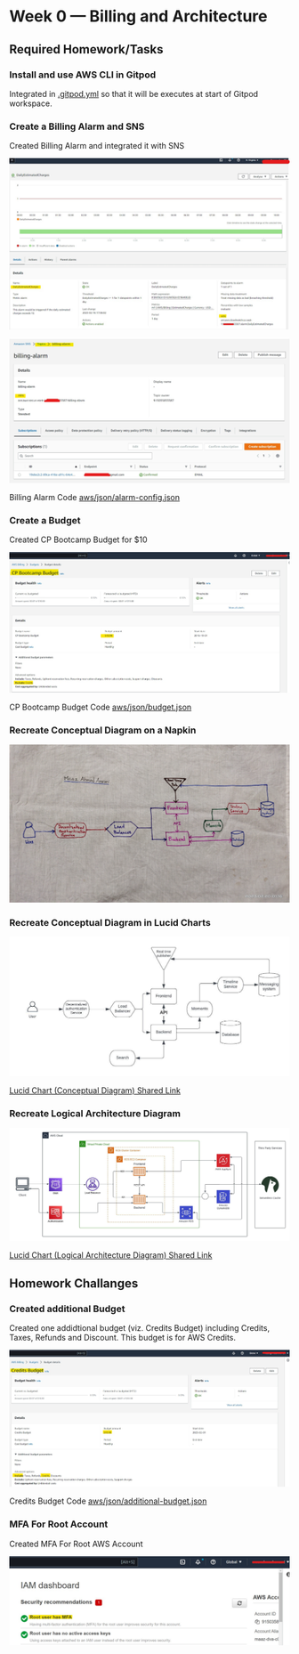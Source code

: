 # Week 0 — Billing and Architecture

## Required Homework/Tasks

### Install and use AWS CLI in Gitpod

Integrated in [.gitpod.yml](https://github.com/maaz-ahmed-ansari/aws-bootcamp-cruddur-2023/blob/main/.gitpod.yml) so that it will be executes at start of Gitpod workspace.

### Create a Billing Alarm and SNS

Created Billing Alarm and integrated it with SNS

![Billing Alarm](assets/Week-0_Billing_Alarm.jpg "Billing Alarm")


![SNS Topic](assets/Week-0_SNS_Billing_Alarm.jpg)

Billing Alarm Code [aws/json/alarm-config.json](https://github.com/maaz-ahmed-ansari/aws-bootcamp-cruddur-2023/blob/main/aws/json/alarm-config.json)


### Create a Budget

Created CP Bootcamp Budget for $10

![CP Bootcamp Budget](assets/Week-0_CP_Bootcamp_Budget.jpg "CP Bootcamp Budget")

CP Bootcamp Budget Code [aws/json/budget.json](https://github.com/maaz-ahmed-ansari/aws-bootcamp-cruddur-2023/blob/main/aws/json/budget.json)

### Recreate Conceptual Diagram on a **Napkin**

![Conceptual Diagram on a Napkin](assets/Week-0_Conceptual_Diagram_Napkin.jpg)

### Recreate Conceptual Diagram in Lucid Charts

![Conceptual Diagram in Lucid Charts](assets/Week-0_Conceptual_Diagram_Cruddur.jpeg)

[Lucid Chart (Conceptual Diagram) Shared Link](https://lucid.app/lucidchart/f447a4fa-60e9-4d57-8649-9831f8c752e2/edit?viewport_loc=-216%2C12%2C1311%2C576%2C0_0&invitationId=inv_2207f02e-0862-4314-bbc8-836d97b64a62)

### Recreate Logical Architecture Diagram

![Logical Architecture Diagram in Lucid Charts](assets/Week-0_Logical_Diagram.jpeg) 

[Lucid Chart (Logical Architecture Diagram) Shared Link](https://lucid.app/lucidchart/7077d91e-09d6-48af-b873-85d2315e7099/edit?viewport_loc=-437%2C-1150%2C2624%2C1152%2C0_0&invitationId=inv_b540e295-08f7-4a76-bbf4-8172dade75ea)


## Homework Challanges

### Created additional Budget

Created one addidtional budget (viz. Credits Budget) including Credits, Taxes, Refunds and Discount. This budget is for AWS Credits.

![Credits Budget](assets/Week-0_Credits_Budget.jpg "Credits Budget")

Credits Budget Code [aws/json/additional-budget.json](https://github.com/maaz-ahmed-ansari/aws-bootcamp-cruddur-2023/blob/main/aws/json/additional-budget.json)

### MFA For Root Account

Created MFA For Root AWS Account

![MFA for Root AWS Account](assets/Week-0_MFA_Root_User.jpg)
